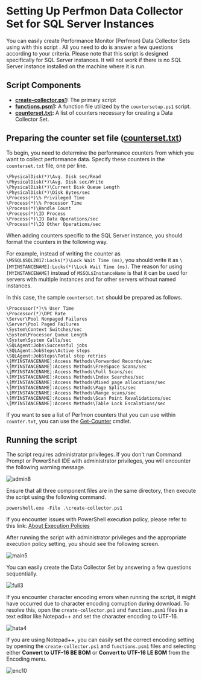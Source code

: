 # Setting Up Perfmon Data Collector Set for SQL Server Instances
You can easily create Performance Monitor (Perfmon) Data Collector Sets using with this script . All you need to do is answer a few questions according to your criteria. Please note that this script is designed specifically for SQL Server instances. It will not work if there is no SQL Server instance installed on the machine where it is run.
## Script Components
* **[create-collector.ps1](https://github.com/yigitaktan/PerfmonSetup/blob/main/create-collector.ps1):** The primary script
* **[functions.psm1](https://github.com/yigitaktan/PerfmonSetup/blob/main/functions.psm1):** A function file utilized by the `countersetup.ps1` script.
* **[counterset.txt](https://github.com/yigitaktan/PerfmonSetup/blob/main/counterset.txt):** A list of counters necessary for creating a Data Collector Set.
## Preparing the counter set file ([counterset.txt](https://github.com/yigitaktan/PerfmonSetup/blob/main/counterset.txt))
To begin, you need to determine the performance counters from which you want to collect performance data. Specify these counters in the `counterset.txt` file, one per line.
```
\PhysicalDisk(*)\Avg. Disk sec/Read
\PhysicalDisk(*)\Avg. Disk sec/Write
\PhysicalDisk(*)\Current Disk Queue Length
\PhysicalDisk(*)\Disk Bytes/sec
\Process(*)\% Privileged Time
\Process(*)\% Processor Time
\Process(*)\Handle Count
\Process(*)\ID Process
\Process(*)\IO Data Operations/sec
\Process(*)\IO Other Operations/sec
```

When adding counters specific to the SQL Server instance, you should format the counters in the following way.

For example, instead of writing the counter as `\MSSQL$SQL2017:Locks(*)\Lock Wait Time (ms)`, you should write it as `\[MYINSTANCENAME]:Locks(*)\Lock Wait Time (ms)`. The reason for using `[MYINSTANCENAME]` instead of `MSSQL$InstanceName` is that it can be used for servers with multiple instances and for other servers without named instances.

In this case, the sample `counterset.txt` should be prepared as follows.
```
\Processor(*)\% User Time
\Processor(*)\DPC Rate
\Server\Pool Nonpaged Failures
\Server\Pool Paged Failures
\System\Context Switches/sec
\System\Processor Queue Length
\System\System Calls/sec
\SQLAgent:Jobs\Successful jobs
\SQLAgent:JobSteps\Active steps
\SQLAgent:JobSteps\Total step retries
\[MYINSTANCENAME]:Access Methods\Forwarded Records/sec
\[MYINSTANCENAME]:Access Methods\FreeSpace Scans/sec
\[MYINSTANCENAME]:Access Methods\Full Scans/sec
\[MYINSTANCENAME]:Access Methods\Index Searches/sec
\[MYINSTANCENAME]:Access Methods\Mixed page allocations/sec
\[MYINSTANCENAME]:Access Methods\Page Splits/sec
\[MYINSTANCENAME]:Access Methods\Range scans/sec
\[MYINSTANCENAME]:Access Methods\Scan Point Revalidations/sec
\[MYINSTANCENAME]:Access Methods\Table Lock Escalations/sec
```

If you want to see a list of Perfmon counters that you can use within `counter.txt`, you can use the [Get-Counter](https://docs.microsoft.com/en-us/powershell/module/microsoft.powershell.diagnostics/get-counter?view=powershell-7.1) cmdlet.

## Running the script
The script requires administrator privileges.
If you don't run Command Prompt or PowerShell IDE with administrator privileges, you will encounter the following warning message.

![admin8](https://github.com/yigitaktan/PerfmonSetup/assets/51110247/1ec39f44-38e5-4d66-a78e-1e067c614796)

Ensure that all three component files are in the same directory, then execute the script using the following command.

`powershell.exe -File .\create-collector.ps1`

If you encounter issues with PowerShell execution policy, please refer to this link: [About Execution Policies](https://docs.microsoft.com/en-us/powershell/module/microsoft.powershell.core/about/about_execution_policies?view=powershell-7.1)

After running the script with administrator privileges and the appropriate execution policy setting, you should see the following screen.

![main5](https://github.com/yigitaktan/PerfmonSetup/assets/51110247/33ba9dc0-a4cf-4fd9-bbda-0e0258e014e2)

You can easily create the Data Collector Set by answering a few questions sequentially.

![full3](https://github.com/yigitaktan/PerfmonSetup/assets/51110247/ccb2043e-a85e-4460-9d99-92295872b5ce)

If you encounter character encoding errors when running the script, it might have occurred due to character encoding corruption during download. To resolve this, open the `create-collector.ps1` and `functions.psm1` files in a text editor like Notepad++ and set the character encoding to UTF-16.

![hata4](https://github.com/yigitaktan/PerfmonSetup/assets/51110247/a4799a08-fc26-49cd-8106-b7384b1e0dc3)

If you are using Notepad++, you can easily set the correct encoding setting by opening the `create-collector.ps1` and `functions.psm1` files and selecting either **Convert to UTF-16 BE BOM** or **Convert to UTF-16 LE BOM** from the Encoding menu.

![enc10](https://github.com/yigitaktan/PerfmonSetup/assets/51110247/19a4c75f-e9a7-48d8-b8ca-acd72cf7b31e)
